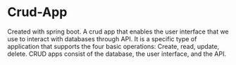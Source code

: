 # Crud-App
Created with spring boot.
A crud app that enables the user interface that we use to interact with databases through API.
It is a specific type of application that supports the four basic operations: Create, read, update, delete. 
CRUD apps consist of the database, the user interface, and the API.
